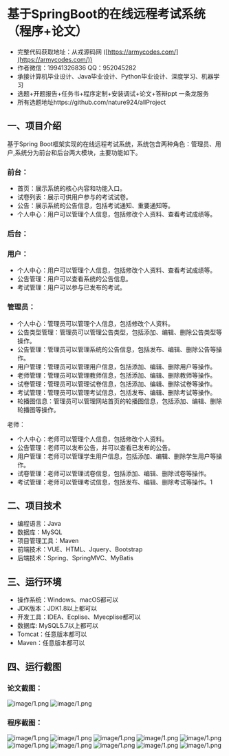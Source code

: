 基于SpringBoot的在线远程考试系统（程序+论文）
=
- 完整代码获取地址：从戎源码网 ([https://armycodes.com/](https://armycodes.com/))
- 作者微信：19941326836  QQ：952045282 
- 承接计算机毕业设计、Java毕业设计、Python毕业设计、深度学习、机器学习
- 选题+开题报告+任务书+程序定制+安装调试+论文+答辩ppt 一条龙服务
- 所有选题地址https://github.com/nature924/allProject

一、项目介绍
---
基于Spring Boot框架实现的在线远程考试系统，系统包含两种角色：管理员、用户,系统分为前台和后台两大模块，主要功能如下。
### 前台：
- 首页：展示系统的核心内容和功能入口。
- 试卷列表：展示可供用户参与的考试试卷。
- 公告：展示系统的公告信息，包括考试通知、重要通知等。
- 个人中心：用户可以管理个人信息，包括修改个人资料、查看考试成绩等。

### 后台：
### 用户：
- 个人中心：用户可以管理个人信息，包括修改个人资料、查看考试成绩等。
- 公告管理：用户可以查看系统的公告信息。
- 考试管理：用户可以参与已发布的考试。

### 管理员：
- 个人中心：管理员可以管理个人信息，包括修改个人资料。
- 公告类型管理：管理员可以管理公告类型，包括添加、编辑、删除公告类型等操作。
- 公告管理：管理员可以管理系统的公告信息，包括发布、编辑、删除公告等操作。
- 用户管理：管理员可以管理用户信息，包括添加、编辑、删除用户等操作。
- 老师管理：管理员可以管理教师信息，包括添加、编辑、删除教师等操作。
- 试卷管理：管理员可以管理试卷信息，包括添加、编辑、删除试卷等操作。
- 考试管理：管理员可以管理考试信息，包括发布、编辑、删除考试等操作。
- 轮播图信息：管理员可以管理网站首页的轮播图信息，包括添加、编辑、删除轮播图等操作。

老师：
- 个人中心：老师可以管理个人信息，包括修改个人资料。
- 公告管理：老师可以发布公告，并可以查看已发布的公告。
- 用户管理：老师可以管理学生用户信息，包括添加、编辑、删除学生用户等操作。
- 试卷管理：老师可以管理试卷信息，包括添加、编辑、删除试卷等操作。
- 考试管理：老师可以管理考试信息，包括发布、编辑、删除考试等操作。1



二、项目技术
---
- 编程语言：Java
- 数据库：MySQL
- 项目管理工具：Maven
- 前端技术：VUE、HTML、Jquery、Bootstrap
- 后端技术：Spring、SpringMVC、MyBatis

三、运行环境
---
- 操作系统：Windows、macOS都可以
- JDK版本：JDK1.8以上都可以
- 开发工具：IDEA、Ecplise、Myecplise都可以
- 数据库: MySQL5.7以上都可以
- Tomcat：任意版本都可以
- Maven：任意版本都可以

四、运行截图
---
### 论文截图：
![image/1.png](limage/1.png)
![image/1.png](limage/2.png)

### 程序截图：
![image/1.png](image/1.png)
![image/1.png](image/2.png)
![image/1.png](image/3.png)
![image/1.png](image/4.png)
![image/1.png](image/5.png)
![image/1.png](image/6.png)
![image/1.png](image/7.png)
![image/1.png](image/8.png)
![image/1.png](image/9.png)
![image/1.png](image/10.png)

